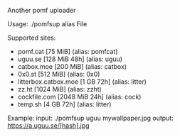 Another pomf uploader

Usage: 
./pomfsup alias File

Supported sites:
  * pomf.cat             [75 MiB]       (alias: pomfcat)
  * uguu.se              [128 MiB 48h]  (alias: uguu)
  * catbox.moe           [200 MiB]      (alias: catbox)
  * 0x0.st               [512 MiB]      (alias: 0x0)
  * litterbox.catbox.moe [1 GB 72h]     (alias: litter)
  * zz.ht                [1024 MiB]     (alias: zzht)
  * cockfile.com         [2048 MiB 24h] (alias: cock)
  * temp.sh              [4 GB 72h]     (alias: litter)

Example:
input:
./pomfsup uguu mywallpaper.jpg
output:
https://a.uguu.se/[hash].jpg
